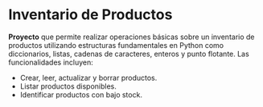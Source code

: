# Inventario de Productos
**Proyecto** que permite realizar operaciones básicas sobre un inventario de productos utilizando estructuras fundamentales en Python como diccionarios, listas, cadenas de caracteres, enteros y punto flotante. Las funcionalidades incluyen:
- Crear, leer, actualizar y borrar productos.
- Listar productos disponibles.
- Identificar productos con bajo stock.
